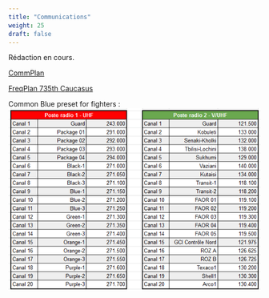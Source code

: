 ```yaml
---
title: "Communications"
weight: 25
draft: false
---
```



Rédaction en cours.

[CommPlan](https://docs.google.com/document/d/15QEBhnU5N0s58yYhg_t_CzoUaF2TmWX3y38_kou96RM)

[FreqPlan 735th Caucasus](https://docs.google.com/spreadsheets/d/1I2Mi6xe9fjPDVXu3bqVO5XOcUq85g1sV5dZIpoWAeJc/edit#gid=80337369)

Common Blue preset for fighters :
![Common Blue preset for fighters](https://raw.githubusercontent.com/VEAF/735th_Training_AirDefense_Mission/master/doc/Blue_Fighter_Preset.png)
